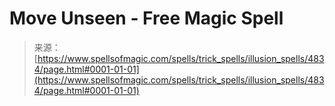 <!--yml

category: 未分类

date: 2024-06-12 18:38:42

-->

# Move Unseen - Free Magic Spell

> 来源：[https://www.spellsofmagic.com/spells/trick_spells/illusion_spells/4834/page.html#0001-01-01](https://www.spellsofmagic.com/spells/trick_spells/illusion_spells/4834/page.html#0001-01-01)

